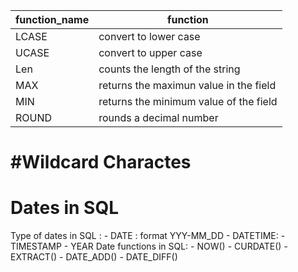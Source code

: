 |function_name|function|
|-------------|--------|
|LCASE| convert to lower case|
|UCASE| convert to upper case|
|Len|counts the length of the string|
|MAX|returns the maximun value in the field|
|MIN|returns the minimum value of the field|
|ROUND|rounds a decimal number|

# #Wildcard Charactes

# Dates in SQL
Type of dates in SQL :
    - DATE : format YYY-MM_DD
    - DATETIME: 
    - TIMESTAMP
    - YEAR
Date functions in  SQL:
    - NOW()
    - CURDATE()
    - EXTRACT()
    - DATE_ADD()
    - DATE_DIFF()
